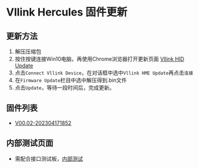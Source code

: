 # Vllink Hercules 固件更新
## 更新方法
1. 解压压缩包
2. 按住按键连接Win10电脑，再使用Chrome浏览器打开更新页面 [Vllink HID Update](https://vllogic.com/_static/tools/update/)
3. 点击`Connect Vllink Device`，在对话框中选中`Vllink HME Update`再点击`连接`
4. 在`Firmware Update`栏目中选中解压得到.bin文件
5. 点击`Update`，等待一段时间后，完成更新。

## 固件列表
* [V00.02-202304171852](../_static/firmware/vllink_hme.SVCommon0002202304171852.zip)

## 内部测试页面
* 需配合接口测试板，[内部测试](https://vllogic.com/_static/tools/web_download_hercules_selftest/)
